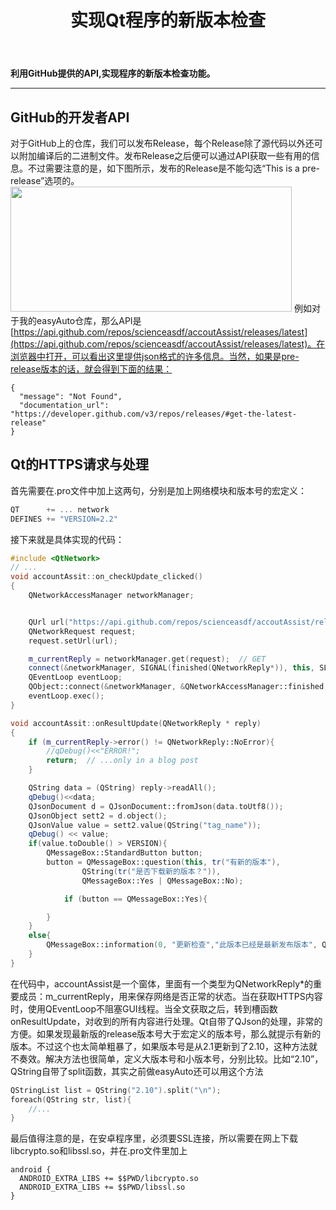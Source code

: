 ﻿---
title: 实现Qt程序的新版本检查
categories:
- Programming
tags:
- 网络 
- 安卓开发 
- Qt 
updated: 2018-12-17 
---
<script type="text/x-mathjax-config">
  		MathJax.Hub.Config({tex2jax: {inlineMath: [['$','$'], ['\\(','\\)']]},
  							TeX: { equationNumbers: {  autoNumber: "AMS"  },
     							   extensions: ["AMSmath.js"]}
  		});
		</script>
 <script type="text/javascript" src="https://cdn.mathjax.org/mathjax/latest/MathJax.js?config=TeX-AMS-MML_HTMLorMML"></script>
**利用GitHub提供的API,实现程序的新版本检查功能。**

---

## GitHub的开发者API
对于GitHub上的仓库，我们可以发布Release，每个Release除了源代码以外还可以附加编译后的二进制文件。发布Release之后便可以通过API获取一些有用的信息。不过需要注意的是，如下图所示，发布的Release是不能勾选“This is a pre-release”选项的。
<img src="{{ site.url }}/assets//blog_images/tank1.png" width="450px" height="200px"/>
例如对于我的easyAuto仓库，那么API是[https://api.github.com/repos/scienceasdf/accoutAssist/releases/latest](https://api.github.com/repos/scienceasdf/accoutAssist/releases/latest)。在浏览器中打开，可以看出这里提供json格式的许多信息。当然，如果是pre-release版本的话，就会得到下面的结果：
```
{
  "message": "Not Found",
  "documentation_url": "https://developer.github.com/v3/repos/releases/#get-the-latest-release"
}
```
## Qt的HTTPS请求与处理
首先需要在.pro文件中加上这两句，分别是加上网络模块和版本号的宏定义：
```c++
QT      += ... network
DEFINES += "VERSION=2.2"
```
接下来就是具体实现的代码：
```c++
#include <QtNetwork>
// ...
void accountAssit::on_checkUpdate_clicked()
{
    QNetworkAccessManager networkManager;


    QUrl url("https://api.github.com/repos/scienceasdf/accoutAssist/releases/latest");
    QNetworkRequest request;
    request.setUrl(url);

    m_currentReply = networkManager.get(request);  // GET
    connect(&networkManager, SIGNAL(finished(QNetworkReply*)), this, SLOT(onResultUpdate(QNetworkReply*)));
    QEventLoop eventLoop;
    QObject::connect(&networkManager, &QNetworkAccessManager::finished, &eventLoop, &QEventLoop::quit);
    eventLoop.exec();
}

void accountAssit::onResultUpdate(QNetworkReply * reply)
{
    if (m_currentReply->error() != QNetworkReply::NoError){
        //qDebug()<<"ERROR!";
        return;  // ...only in a blog post
    }

    QString data = (QString) reply->readAll();
    qDebug()<<data;
    QJsonDocument d = QJsonDocument::fromJson(data.toUtf8());
    QJsonObject sett2 = d.object();
    QJsonValue value = sett2.value(QString("tag_name"));
    qDebug() << value;
    if(value.toDouble() > VERSION){
        QMessageBox::StandardButton button;
        button = QMessageBox::question(this, tr("有新的版本"),
                QString(tr("是否下载新的版本？")),
                QMessageBox::Yes | QMessageBox::No);

            if (button == QMessageBox::Yes){

        }
    }
    else{
        QMessageBox::information(0, "更新检查","此版本已经是最新发布版本", QMessageBox::Yes);
    }
}
```
在代码中，accountAssist是一个窗体，里面有一个类型为QNetworkReply*的重要成员：m_currentReply，用来保存网络是否正常的状态。当在获取HTTPS内容时，使用QEventLoop不阻塞GUI线程。当全文获取之后，转到槽函数onResultUpdate，对收到的所有内容进行处理。Qt自带了QJson的处理，非常的方便。如果发现最新版的release版本号大于宏定义的版本号，那么就提示有新的版本。不过这个也太简单粗暴了，如果版本号是从2.1更新到了2.10，这种方法就不奏效。解决方法也很简单，定义大版本号和小版本号，分别比较。比如“2.10”，QString自带了split函数，其实之前做easyAuto还可以用这个方法
```c++
QStringList list = QString("2.10").split("\n");
foreach(QString str, list){
	//...
}
```
最后值得注意的是，在安卓程序里，必须要SSL连接，所以需要在网上下载libcrypto.so和libssl.so，并在.pro文件里加上
```
android {
  ANDROID_EXTRA_LIBS += $$PWD/libcrypto.so
  ANDROID_EXTRA_LIBS += $$PWD/libssl.so
}
```
